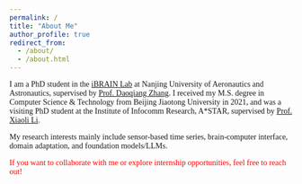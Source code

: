 ```yaml
---
permalink: /
title: "About Me"
author_profile: true
redirect_from: 
  - /about/
  - /about.html
---
```


<div style="font-family: 'Times New Roman', serif;">
  
I am a PhD student in the [iBRAIN Lab](https://ibrain.nuaa.edu.cn/) at Nanjing University of Aeronautics and Astronautics, supervised by [Prof. Daoqiang Zhang](https://parnec.nuaa.edu.cn/zhangdq/). I received my M.S. degree in Computer Science & Technology from Beijing Jiaotong University in 2021, and was a visiting PhD student at the Institute of Infocomm Research, A*STAR, supervised by [Prof. Xiaoli Li](https://personal.ntu.edu.sg/xlli/).

My research interests mainly include sensor-based time series, brain-computer interface, domain adaptation, and foundation models/LLMs.

</div>

<div style="font-family: 'Times New Roman', serif; color:  red;">
If you want to collaborate with me or explore internship opportunities, feel free to reach out!
</div>

